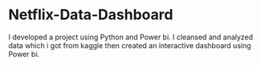 # Netflix-Data-Dashboard
I developed a project using Python and Power bi. I cleansed and analyzed data which i got from kaggle then created an interactive dashboard using Power bi.
